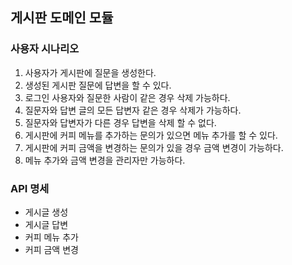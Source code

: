## 게시판 도메인 모듈

### 사용자 시나리오
1. 사용자가 게시판에 질문을 생성한다.
2. 생성된 게시판 질문에 답변을 할 수 있다.
3. 로그인 사용자와 질문한 사람이 같은 경우 삭제 가능하다.
4. 질문자와 답변 글의 모든 답변자 같은 경우 삭제가 가능하다.
5. 질문자와 답변자가 다른 경우 답변을 삭제 할 수 없다.
6. 게시판에 커피 메뉴를 추가하는 문의가 있으면 메뉴 추가를 할 수 있다.
7. 게시판에 커피 금액을 변경하는 문의가 있을 경우 금액 변경이 가능하다.
8. 메뉴 추가와 금액 변경을 관리자만 가능하다.

### API 명세
- 게시글 생성
- 게시글 답변
- 커피 메뉴 추가
- 커피 금액 변경